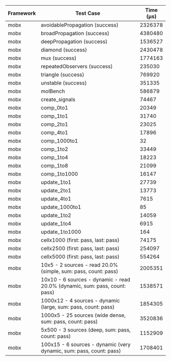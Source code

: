 | Framework | Test Case | Time (μs) |
| --- | --- | --- |
| mobx | avoidablePropagation (success) | 2326378 |
| mobx | broadPropagation (success) | 4380480 |
| mobx | deepPropagation (success) | 1536527 |
| mobx | diamond (success) | 2430478 |
| mobx | mux (success) | 1774163 |
| mobx | repeatedObservers (success) | 235030 |
| mobx | triangle (success) | 769920 |
| mobx | unstable (success) | 351335 |
| mobx | molBench | 586879 |
| mobx | create_signals | 74467 |
| mobx | comp_0to1 | 20349 |
| mobx | comp_1to1 | 31740 |
| mobx | comp_2to1 | 23025 |
| mobx | comp_4to1 | 17896 |
| mobx | comp_1000to1 | 32 |
| mobx | comp_1to2 | 33449 |
| mobx | comp_1to4 | 18223 |
| mobx | comp_1to8 | 21099 |
| mobx | comp_1to1000 | 16147 |
| mobx | update_1to1 | 27739 |
| mobx | update_2to1 | 13773 |
| mobx | update_4to1 | 7615 |
| mobx | update_1000to1 | 85 |
| mobx | update_1to2 | 14059 |
| mobx | update_1to4 | 6915 |
| mobx | update_1to1000 | 164 |
| mobx | cellx1000 (first: pass, last: pass) | 74175 |
| mobx | cellx2500 (first: pass, last: pass) | 254097 |
| mobx | cellx5000 (first: pass, last: pass) | 554264 |
| mobx | 10x5 - 2 sources - read 20.0% (simple, sum: pass, count: pass) | 2005351 |
| mobx | 10x10 - 6 sources - dynamic - read 20.0% (dynamic, sum: pass, count: pass) | 1538571 |
| mobx | 1000x12 - 4 sources - dynamic (large, sum: pass, count: pass) | 1854305 |
| mobx | 1000x5 - 25 sources (wide dense, sum: pass, count: pass) | 3520836 |
| mobx | 5x500 - 3 sources (deep, sum: pass, count: pass) | 1152909 |
| mobx | 100x15 - 6 sources - dynamic (very dynamic, sum: pass, count: pass) | 1708401 |
